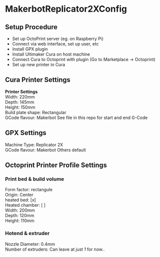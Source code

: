 # MakerbotReplicator2XConfig

## Setup Procedure

* Set up OctoPrint server (eg. on Raspberry Pi)  
* Connect via web interface, set up user, etc  
* Install GPX plugin  
* Install Ultimaker Cura on host machine  
* Connect Cura to Octoprint with plugin (Go to Marketplace -> Octoprint)  
* Set up new printer in Cura  

## Cura Printer Settings
**Printer Settings**  
Width: 220mm  
Depth: 145mm  
Height: 150mm  
Build plate shape: Rectangular  
GCode flavour: Makerbot
See file in this repo for start and end G-Code

## GPX Settings
Machine Type: Replicator 2X  
GCode flavour: Makerbot
Others default

## Octoprint Printer Profile Settings
### Print bed & build volume
Form factor: rectangule  
Origin: Center  
heated bed: [x]  
Heated chamber: [ ]  
Width: 200mm  
Depth: 120mm  
Height: 110mm  
### Hotend & extruder
Nozzle Diameter: 0.4mm  
Number of extruders: Can leave at just *1* for now..
